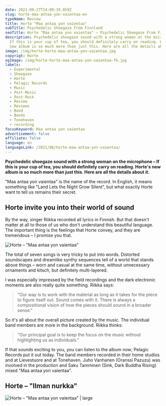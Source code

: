 ```yaml
---
date: 2021-08-27T14:09:19.859Z
slug: horte-maa-antaa-yon-vaientaa-en
typeName: Review
title: Horte "Maa antaa yon vaientaa"
subTitle: Psychedelic Shoegaze From Finnland
seoTitle: Horte "Maa antaa yon vaientaa" – Psychedelic Shoegaze From Finnland
description: Psychedelic shoegaze sound with a strong woman at the microphone –
  If this is your cup of tea, you should definitely carry on reading. Horte's
  new album is so much more than just this. Here are all the details about it.
image: /img/horte-horte-maa-antaa-yon-vaientaa.jpg
copyrigt: Horte
ogImage: /img/horte-horte-maa-antaa-yon-vaientaa-fb.jpg
labels:
  - Experimental
  - Shoegaze
  - Horte
  - Pelagic Records
  - Music
  - Post-Music
  - Post-Rock
  - Review
  - Reviews
  - Band
  - Bands
  - Tonehaven
  - recording
focusKeyword: Maa antaa yon vaientaa
advertisement: false
affiliate: false
language: en
languageLink: /2021/08/horte-maa-antaa-yon-vaientaa/
---
```

**Psychedelic shoegaze sound with a strong woman on the microphone – If this is your cup of tea, you should definitely carry on reading. Horte's new album is so much more than just this. Here are all the details about it.**

"Maa antaa yon vaientaa" is the name of the record. In English, it means something like "Land Lets the Night Grow Silent", but what exactly Horte want to tell us remains their secret.

## Horte invite you into their world of sound

By the way, singer Riikka recorded all lyrics in Finnish. But that doesn't matter at all to those of us who don't understand this beautiful language. The important thing is the feelings that Horte convey, and they are tremendous – I promise you that.

![Horte – "Maa antaa yon vaientaa"](/img/horte-horte-maa-antaa-yon-vaientaa.jpeg "Horte – \\\"Maa antaa yon vaientaa\\\"")

The total of seven songs is very tricky to put into words. Distorted soundscapes and dreamlike synthy sequences tell of a world that stands above things – worn and casual at the same time, without unnecessary ornaments and kitsch, but definitely multi-layered.

I was especially impressed by the field recordings and the dark electronic moments are also really quite something. Riikka says:

> "Our way is to work with the material as long as it takes for the piece to figure itself out. Sound comes with it. There is always a compositional vision of how the pieces should sound in a broader sense."

So it's all about the overall picture created by the music. The individual band members are more in the background. Riikka thinks:

> "Our principal goal is to keep the focus on the music without highlighting us as individuals."

If that sounds exciting to you, you can listen to the album now; Pelagic Records put it out today. The band members recorded in their home studios and at Lievestuore and at Tonehaven. Juho Vanhanen (Oranssi Pazuzu) was involved in the production and Saku Tamminen (Sink, Dark Buddha Rising) mixed "Maa antaa yon vaientaa".

## Horte – "Ilman nurkka"

<YouTube id="yEnb51a2c_o" />

![Horte – "Maa antaa yon vaientaa" | large](/img/horte.png "Horte – \\\"Maa antaa yon vaientaa\\\" | large")